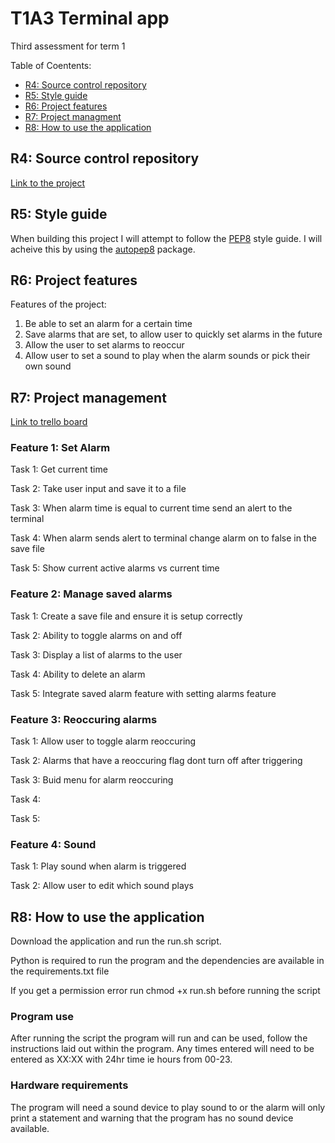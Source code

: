 # T1A3 Terminal app
Third assessment for term 1

Table of Coentents:

- [R4: Source control repository](#r4-source-control-repository)
- [R5: Style guide](#r5-style-guide)
- [R6: Project features](#r6-project-features)
- [R7: Project managment](#r7-project-management)
- [R8: How to use the application](#r8-how-to-use-the-application)




## R4: Source control repository
[Link to the project](https://github.com/zacbs/ZachariahBunkum-Shields_T1A3)
## R5: Style guide
When building this project I will attempt to follow the [PEP8](https://peps.python.org/pep-0008/) style guide. I will acheive this by using the [autopep8](https://pypi.org/project/autopep8/) package.
## R6: Project features
Features of the project:
1. Be able to set an alarm for a certain time
2. Save alarms that are set, to allow user to quickly set alarms in the future
3. Allow the user to set alarms to reoccur
4. Allow user to set a sound to play when the alarm sounds or pick their own sound
## R7: Project management
[Link to trello board](https://trello.com/invite/b/zl1x8zTX/ATTI3c74f83553dd8ff3e5dd1870716d6ed3A9496EF0/application)

### Feature 1: Set Alarm
Task 1: Get current time

Task 2: Take user input and save it to a file

Task 3: When alarm time is equal to current time send an alert to the terminal

Task 4: When alarm sends alert to terminal change alarm on to false in the save file

Task 5: Show current active alarms vs current time

### Feature 2: Manage saved alarms
Task 1: Create a save file and ensure it is setup correctly

Task 2: Ability to toggle alarms on and off

Task 3: Display a list of alarms to the user

Task 4: Ability to delete an alarm

Task 5: Integrate saved alarm feature with setting alarms feature

### Feature 3: Reoccuring alarms

Task 1: Allow user to toggle alarm reoccuring

Task 2: Alarms that have a reoccuring flag dont turn off after triggering

Task 3: Buid menu for alarm reoccuring

Task 4: 

Task 5: 

### Feature 4: Sound

Task 1: Play sound when alarm is triggered

Task 2: Allow user to edit which sound plays


## R8: How to use the application

Download the application and run the run.sh script. 

Python is required to run the program and the dependencies are available in the requirements.txt file

If you get a permission error run chmod +x run.sh before running the script

### Program use
After running the script the program will run and can be used, follow the instructions laid out within the program. Any times entered will need to be entered as XX:XX with 24hr time ie hours from 00-23.
### Hardware requirements
The program will need a sound device to play sound to or the alarm will only print a statement and warning that the program has no sound device available.
